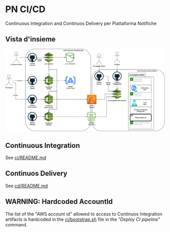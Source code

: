 # PN CI/CD 
Continuous Integration and Continuos Delivery per Piattaforma Notifiche

## Vista d'insieme
![CI/CD layout](docs/layout.drawio.png)

## Continuous Integration
See [ci/README.md](ci/README.md)

## Continuos Delivery
See [cd/README.md](cd/README.md)


## WARNING: Hardcoded AccountId 
The list of the "AWS account id" allowed to access to Continuos Integration 
artifacts is hardcoded in the [ci/bootstrap.sh](ci/bootstrap.sh) file in the
_"Deploy CI pipeline"_ command.